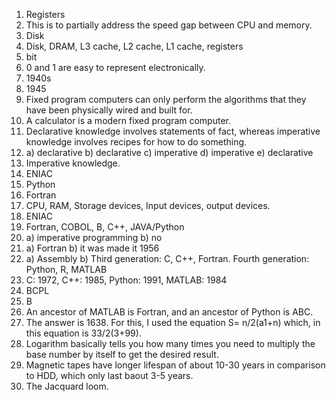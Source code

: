 1. Registers   
2. This is to partially address the speed gap between CPU and memory.   
3. Disk  
4. Disk, DRAM, L3 cache, L2 cache, L1 cache, registers   
6. bit  
7. 0 and 1 are easy to represent electronically.  
8. 1940s   
9. 1945   
10. Fixed program computers can only perform the algorithms that they have been physically wired and built for.   
11. A calculator is a modern fixed program computer.    
12. Declarative knowledge involves statements of fact, whereas imperative knowledge involves recipes for how to do something.   
13. a) declarative b) declarative c) imperative d) imperative e) declarative  
14. Imperative knowledge.  
15. ENIAC  
16. Python  
17. Fortran  
18. CPU, RAM, Storage devices, Input devices, output devices.    
19. ENIAC  
20. Fortran, COBOL, B, C++, JAVA/Python   
21.  a) imperative programming  b) no   
22. a) Fortran b) it was made it 1956  
23. a) Assembly  b) Third generation: C, C++, Fortran. Fourth generation: Python, R, MATLAB  
24. C: 1972, C++: 1985, Python: 1991, MATLAB: 1984  
25. BCPL  
26. B  
27. An ancestor of MATLAB is Fortran, and an ancestor of Python is ABC.  
28. The answer is 1638. For this, I used the equation S= n/2(a1+n) which, in this equation is 33/2(3+99).    
29. Logarithm basically tells you how many times you need to multiply the base number by itself to get the desired result.  
30. Magnetic tapes have longer lifespan of about 10-30 years in comparison to HDD, which only last baout 3-5 years.    
31. The Jacquard loom.  
